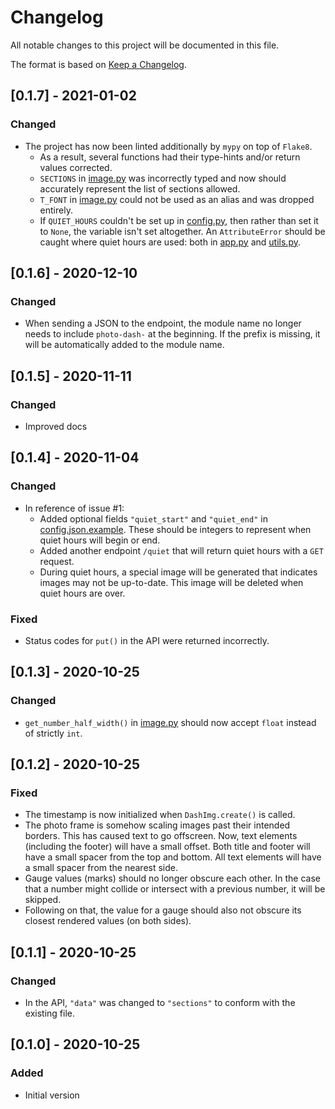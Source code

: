 # Changelog
All notable changes to this project will be documented in this file.

The format is based on [Keep a Changelog](https://keepachangelog.com/en/1.0.0/).

## [0.1.7] - 2021-01-02
### Changed
- The project has now been linted additionally by `mypy` on top of `Flake8`.
    - As a result, several functions had their type-hints and/or return values corrected.
    - `SECTIONS` in [image.py] was incorrectly typed and now should accurately represent the list of sections allowed.
    - `T_FONT` in [image.py] could not be used as an alias and was dropped entirely.
    - If `QUIET_HOURS` couldn't be set up in [config.py], then rather than set it to `None`, the variable isn't set altogether. An `AttributeError` should be caught where quiet hours are used: both in [app.py] and [utils.py].

## [0.1.6] - 2020-12-10
### Changed
- When sending a JSON to the endpoint, the module name no longer needs to include `photo-dash-` at the beginning. If the prefix is missing, it will be automatically added to the module name.

## [0.1.5] - 2020-11-11
### Changed
- Improved docs

## [0.1.4] - 2020-11-04
### Changed
- In reference of issue #1:
    - Added optional fields `"quiet_start"` and `"quiet_end"` in [config.json.example](config.json.example). These should be integers to represent when quiet hours will begin or end.
    - Added another endpoint `/quiet` that will return quiet hours with a `GET` request.
    - During quiet hours, a special image will be generated that indicates images may not be up-to-date. This image will be deleted when quiet hours are over.

### Fixed
- Status codes for `put()` in the API were returned incorrectly.

## [0.1.3] - 2020-10-25
### Changed
- `get_number_half_width()` in [image.py] should now accept `float` instead of strictly `int`.

## [0.1.2] - 2020-10-25
### Fixed
- The timestamp is now initialized when `DashImg.create()` is called.
- The photo frame is somehow scaling images past their intended borders. This has caused text to go offscreen. Now, text elements (including the footer) will have a small offset. Both title and footer will have a small spacer from the top and bottom. All text elements will have a small spacer from the nearest side.
- Gauge values (marks) should no longer obscure each other. In the case that a number might collide or intersect with a previous number, it will be skipped.
- Following on that, the value for a gauge should also not obscure its closest rendered values (on both sides).

## [0.1.1] - 2020-10-25
### Changed
- In the API, `"data"` was changed to `"sections"` to conform with the existing file.

## [0.1.0] - 2020-10-25
### Added
- Initial version

[config.py]: photo_dash/config.py
[app.py]: photo_dash/app.py
[image.py]: photo_dash/image.py
[utils.py]: photo_dash/utils.py
